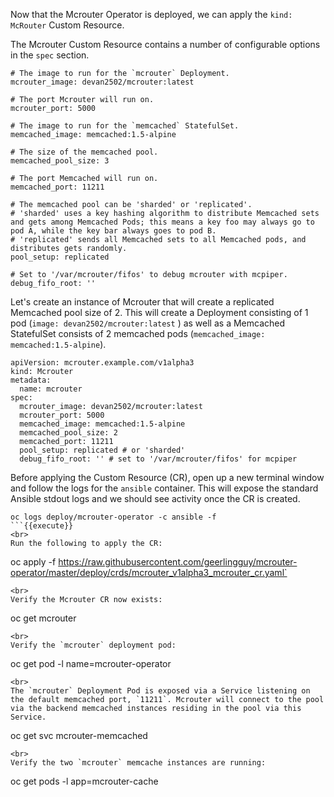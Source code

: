 Now that the Mcrouter Operator is deployed, we can apply the `kind: McRouter` Custom Resource.

The Mcrouter Custom Resource contains a number of configurable options in the `spec` section.

```
# The image to run for the `mcrouter` Deployment.
mcrouter_image: devan2502/mcrouter:latest

# The port Mcrouter will run on.
mcrouter_port: 5000

# The image to run for the `memcached` StatefulSet.
memcached_image: memcached:1.5-alpine

# The size of the memcached pool.
memcached_pool_size: 3

# The port Memcached will run on.
memcached_port: 11211

# The memcached pool can be 'sharded' or 'replicated'.
# 'sharded' uses a key hashing algorithm to distribute Memcached sets and gets among Memcached Pods; this means a key foo may always go to pod A, while the key bar always goes to pod B.
# 'replicated' sends all Memcached sets to all Memcached pods, and distributes gets randomly.
pool_setup: replicated

# Set to '/var/mcrouter/fifos' to debug mcrouter with mcpiper.
debug_fifo_root: ''
```

Let's create an instance of Mcrouter that will create a replicated Memcached pool size of 2. This will create a Deployment consisting of 1 pod (`image: devan2502/mcrouter:latest` ) as well as a Memcached StatefulSet consists of 2 memcached pods (`memcached_image: memcached:1.5-alpine`).

```
apiVersion: mcrouter.example.com/v1alpha3
kind: Mcrouter
metadata:
  name: mcrouter
spec:
  mcrouter_image: devan2502/mcrouter:latest
  mcrouter_port: 5000
  memcached_image: memcached:1.5-alpine
  memcached_pool_size: 2
  memcached_port: 11211
  pool_setup: replicated # or 'sharded'
  debug_fifo_root: '' # set to '/var/mcrouter/fifos' for mcpiper
```

Before applying the Custom Resource (CR), open up a new terminal window and follow the logs for the `ansible` container. This will expose the standard Ansible stdout logs and we should see activity once the CR is created.

```
oc logs deploy/mcrouter-operator -c ansible -f
```{{execute}}
<br>
Run the following to apply the CR:

```
oc apply -f https://raw.githubusercontent.com/geerlingguy/mcrouter-operator/master/deploy/crds/mcrouter_v1alpha3_mcrouter_cr.yaml`
```{{execute}}
<br>
Verify the Mcrouter CR now exists:

```
oc get mcrouter
```{{execute}}
<br>
Verify the `mcrouter` deployment pod:

```
oc get pod -l name=mcrouter-operator
```{{execute}}
<br>
The `mcrouter` Deployment Pod is exposed via a Service listening on the default memcached port, `11211`. Mcrouter will connect to the pool via the backend memcached instances residing in the pool via this Service.

```
oc get svc mcrouter-memcached
```{{execute}}
<br>
Verify the two `mcrouter` memcache instances are running:

```
oc get pods -l app=mcrouter-cache
```{{execute}}